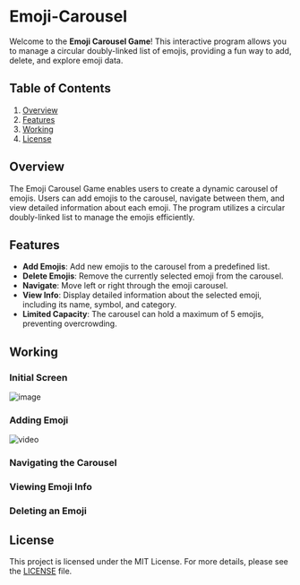 # Emoji-Carousel

Welcome to the **Emoji Carousel Game**! This interactive program allows you to manage a circular doubly-linked list of emojis, providing a fun way to add, delete, and explore emoji data.

## Table of Contents

1. [Overview](#overview)
2. [Features](#features)
3. [Working](#working)
4. [License](#license)

## Overview

The Emoji Carousel Game enables users to create a dynamic carousel of emojis. Users can add emojis to the carousel, navigate between them, and view detailed information about each emoji. The program utilizes a circular doubly-linked list to manage the emojis efficiently.

## Features

* **Add Emojis**: Add new emojis to the carousel from a predefined list.
* **Delete Emojis**: Remove the currently selected emoji from the carousel.
* **Navigate**: Move left or right through the emoji carousel.
* **View Info**: Display detailed information about the selected emoji, including its name, symbol, and category.
* **Limited Capacity**: The carousel can hold a maximum of 5 emojis, preventing overcrowding.

## Working

### Initial Screen
![image](https://github.com/user-attachments/assets/0f8626d2-9b93-454b-ace3-48ed25ebd103)

### Adding Emoji
![video](https://github.com/user-attachments/assets/9ddb6485-ec8b-485d-b780-c2ea6ae38bb7)

### Navigating the Carousel


### Viewing Emoji Info

### Deleting an Emoji

## License 

This project is licensed under the MIT License. For more details, please see the [LICENSE](LICENSE) file.


